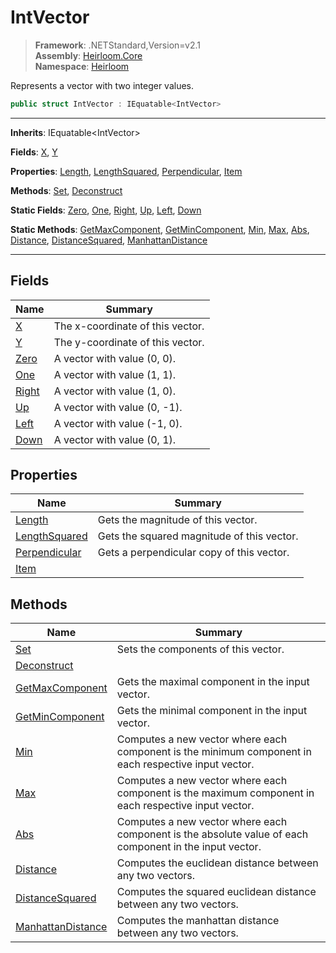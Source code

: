 # IntVector

> **Framework**: .NETStandard,Version=v2.1  
> **Assembly**: [Heirloom.Core][0]  
> **Namespace**: [Heirloom][0]  

Represents a vector with two integer values.

```cs
public struct IntVector : IEquatable<IntVector>
```

--------------------------------------------------------------------------------

**Inherits**: IEquatable\<IntVector>

**Fields**: [X][1], [Y][2]

**Properties**: [Length][3], [LengthSquared][4], [Perpendicular][5], [Item][6]

**Methods**: [Set][7], [Deconstruct][8]

**Static Fields**: [Zero][9], [One][10], [Right][11], [Up][12], [Left][13], [Down][14]

**Static Methods**: [GetMaxComponent][15], [GetMinComponent][16], [Min][17], [Max][18], [Abs][19], [Distance][20], [DistanceSquared][21], [ManhattanDistance][22]

--------------------------------------------------------------------------------

## Fields

| Name        | Summary                          |
|-------------|----------------------------------|
| [X][1]      | The x-coordinate of this vector. |
| [Y][2]      | The y-coordinate of this vector. |
| [Zero][9]   | A vector with value (0, 0).      |
| [One][10]   | A vector with value (1, 1).      |
| [Right][11] | A vector with value (1, 0).      |
| [Up][12]    | A vector with value (0, -1).     |
| [Left][13]  | A vector with value (-1, 0).     |
| [Down][14]  | A vector with value (0, 1).      |

## Properties

| Name               | Summary                                    |
|--------------------|--------------------------------------------|
| [Length][3]        | Gets the magnitude of this vector.         |
| [LengthSquared][4] | Gets the squared magnitude of this vector. |
| [Perpendicular][5] | Gets a perpendicular copy of this vector.  |
| [Item][6]          |                                            |

## Methods

| Name                    | Summary                                                                                                 |
|-------------------------|---------------------------------------------------------------------------------------------------------|
| [Set][7]                | Sets the components of this vector.                                                                     |
| [Deconstruct][8]        |                                                                                                         |
| [GetMaxComponent][15]   | Gets the maximal component in the input vector.                                                         |
| [GetMinComponent][16]   | Gets the minimal component in the input vector.                                                         |
| [Min][17]               | Computes a new vector where each component is the minimum component in each respective input vector.    |
| [Max][18]               | Computes a new vector where each component is the maximum component in each respective input vector.    |
| [Abs][19]               | Computes a new vector where each component is the absolute value of each component in the input vector. |
| [Distance][20]          | Computes the euclidean distance between any two vectors.                                                |
| [DistanceSquared][21]   | Computes the squared euclidean distance between any two vectors.                                        |
| [ManhattanDistance][22] | Computes the manhattan distance between any two vectors.                                                |

[0]: ../Heirloom.Core.md
[1]: Heirloom.IntVector.X.md
[2]: Heirloom.IntVector.Y.md
[3]: Heirloom.IntVector.Length.md
[4]: Heirloom.IntVector.LengthSquared.md
[5]: Heirloom.IntVector.Perpendicular.md
[6]: Heirloom.IntVector.Item.md
[7]: Heirloom.IntVector.Set.md
[8]: Heirloom.IntVector.Deconstruct.md
[9]: Heirloom.IntVector.Zero.md
[10]: Heirloom.IntVector.One.md
[11]: Heirloom.IntVector.Right.md
[12]: Heirloom.IntVector.Up.md
[13]: Heirloom.IntVector.Left.md
[14]: Heirloom.IntVector.Down.md
[15]: Heirloom.IntVector.GetMaxComponent.md
[16]: Heirloom.IntVector.GetMinComponent.md
[17]: Heirloom.IntVector.Min.md
[18]: Heirloom.IntVector.Max.md
[19]: Heirloom.IntVector.Abs.md
[20]: Heirloom.IntVector.Distance.md
[21]: Heirloom.IntVector.DistanceSquared.md
[22]: Heirloom.IntVector.ManhattanDistance.md
